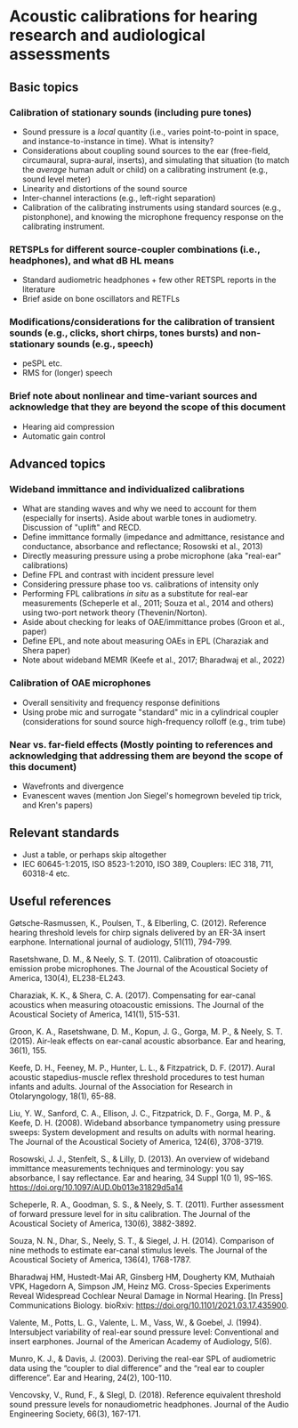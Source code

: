 # Acoustic calibrations for hearing research and audiological assessments

## Basic topics

### Calibration of stationary sounds (including pure tones)

- Sound pressure is a *local* quantity (i.e., varies point-to-point in space, and instance-to-instance in time). What is intensity?
- Considerations about coupling sound sources to the ear (free-field, circumaural, supra-aural, inserts), and simulating that situation (to match the *average* human adult or child) on a calibrating instrument (e.g., sound level meter)
- Linearity and distortions of the sound source
- Inter-channel interactions (e.g., left-right separation)
- Calibration of the calibrating instruments using standard sources (e.g., pistonphone), and knowing the microphone frequency response on the calibrating instrument.

### RETSPLs for different source-coupler combinations (i.e., headphones), and what dB HL means

- Standard audiometric headphones + few other RETSPL reports in the literature
- Brief aside on bone oscillators and RETFLs

### Modifications/considerations for the calibration of transient sounds (e.g., clicks, short chirps, tones bursts) and non-stationary sounds (e.g., speech)

- peSPL etc.
- RMS for (longer) speech

### Brief note about nonlinear and time-variant sources and acknowledge that they are beyond the scope of this document

- Hearing aid compression
- Automatic gain control

## Advanced topics

### Wideband immittance and individualized calibrations

- What are standing waves and why we need to account for them (especially for inserts). Aside about warble tones in audiometry. Discussion of "uplift" and RECD.
- Define immittance formally (impedance and admittance, resistance and conductance, absorbance and reflectance; Rosowski et al., 2013)
- Directly measuring pressure using a probe microphone (aka "real-ear" calibrations)
- Define FPL and contrast with incident pressure level
- Considering pressure phase too vs. calibrations of intensity only
- Performing FPL calibrations *in situ* as a substitute for real-ear measurements (Scheperle et al., 2011; Souza et al., 2014 and others) using two-port network theory (Thevenin/Norton).
- Aside about checking for leaks of OAE/immittance probes (Groon et al., paper)
- Define EPL, and note about measuring OAEs in EPL (Charaziak and Shera paper)
- Note about wideband MEMR (Keefe et al., 2017; Bharadwaj et al., 2022)

### Calibration of OAE microphones

- Overall sensitivity and frequency response definitions
- Using probe mic and surrogate "standard" mic in a cylindrical coupler (considerations for sound source high-frequency rolloff (e.g., trim tube)

### Near vs. far-field effects (Mostly pointing to references and acknowledging that addressing them are beyond the scope of this document)

- Wavefronts and divergence
- Evanescent waves (mention Jon Siegel's homegrown beveled tip trick, and Kren's papers)

## Relevant standards

- Just a table, or perhaps skip altogether
- IEC 60645-1:2015, ISO 8523-1:2010, ISO 389, Couplers: IEC 318, 711, 60318-4 etc.


## Useful references

Gøtsche-Rasmussen, K., Poulsen, T., & Elberling, C. (2012). Reference hearing threshold levels for chirp signals delivered by an ER-3A insert earphone. International journal of audiology, 51(11), 794-799.

Rasetshwane, D. M., & Neely, S. T. (2011). Calibration of otoacoustic emission probe microphones. The Journal of the Acoustical Society of America, 130(4), EL238-EL243.

Charaziak, K. K., & Shera, C. A. (2017). Compensating for ear-canal acoustics when measuring otoacoustic emissions. The Journal of the Acoustical Society of America, 141(1), 515-531.

Groon, K. A., Rasetshwane, D. M., Kopun, J. G., Gorga, M. P., & Neely, S. T. (2015). Air-leak effects on ear-canal acoustic absorbance. Ear and hearing, 36(1), 155.

Keefe, D. H., Feeney, M. P., Hunter, L. L., & Fitzpatrick, D. F. (2017). Aural acoustic stapedius-muscle reflex threshold procedures to test human infants and adults. Journal of the Association for Research in Otolaryngology, 18(1), 65-88.

Liu, Y. W., Sanford, C. A., Ellison, J. C., Fitzpatrick, D. F., Gorga, M. P., & Keefe, D. H. (2008). Wideband absorbance tympanometry using pressure sweeps: System development and results on adults with normal hearing. The Journal of the Acoustical Society of America, 124(6), 3708-3719.

Rosowski, J. J., Stenfelt, S., & Lilly, D. (2013). An overview of wideband immittance measurements techniques and terminology: you say absorbance, I say reflectance. Ear and hearing, 34 Suppl 1(0 1), 9S–16S. https://doi.org/10.1097/AUD.0b013e31829d5a14

Scheperle, R. A., Goodman, S. S., & Neely, S. T. (2011). Further assessment of forward pressure level for in situ calibration. The Journal of the Acoustical Society of America, 130(6), 3882-3892.

Souza, N. N., Dhar, S., Neely, S. T., & Siegel, J. H. (2014). Comparison of nine methods to estimate ear-canal stimulus levels. The Journal of the Acoustical Society of America, 136(4), 1768-1787.

Bharadwaj HM, Hustedt-Mai AR, Ginsberg HM, Dougherty KM, Muthaiah VPK, Hagedorn A, Simpson JM, Heinz MG. Cross-Species Experiments Reveal Widespread Cochlear Neural Damage in Normal Hearing. [In Press] Communications Biology. bioRxiv: https://doi.org/10.1101/2021.03.17.435900.

Valente, M., Potts, L. G., Valente, L. M., Vass, W., & Goebel, J. (1994). Intersubject variability of real-ear sound pressure level: Conventional and insert earphones. Journal of the American Academy of Audiology, 5(6).

Munro, K. J., & Davis, J. (2003). Deriving the real-ear SPL of audiometric data using the “coupler to dial difference” and the “real ear to coupler difference”. Ear and Hearing, 24(2), 100-110.

Vencovsky, V., Rund, F., & Slegl, D. (2018). Reference equivalent threshold sound pressure levels for nonaudiometric headphones. Journal of the Audio Engineering Society, 66(3), 167-171.

